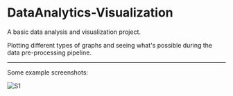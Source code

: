 # DataAnalytics-Visualization
A basic data analysis and visualization project.

Plotting different types of graphs and seeing what's possible during the data pre-processing pipeline.

-----------------------------------------

Some example screenshots:

![S1](https://user-images.githubusercontent.com/12728442/109750456-7df63b80-7c02-11eb-89f0-131f3db7a531.png)

